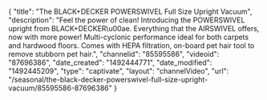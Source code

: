 {
    "title": "The BLACK+DECKER POWERSWIVEL Full Size Upright Vacuum",
    "description": "Feel the power of clean!  Introducing the POWERSWIVEL upright from BLACK+DECKER\u00ae.  Everything that the AIRSWIVEL offers, now with more power!  Multi-cyclonic performance ideal for both carpets and hardwood floors.  Comes with HEPA filtration, on-board pet hair tool to remove stubborn pet hair.",
    "channelid": "85595586",
    "videoid": "87696386",
    "date_created": "1492444771",
    "date_modified": "1492445209",
    "type": "captivate",
    "layout": "channelVideo",
    "url": "\/seasonal\/the-black-decker-powerswivel-full-size-upright-vacuum\/85595586-87696386"
}